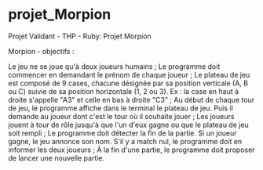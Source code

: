 # projet_Morpion
Projet Validant - THP - Ruby: Projet Morpion

Morpion - objectifs :

Le jeu ne se joue qu'à deux joueurs humains ;
Le programme doit commencer en demandant le prénom de chaque joueur ; Le plateau de jeu est composé de 9 cases, chacune désignée par sa position verticale (A, B ou C) suivie de sa position horizontale (1, 2 ou 3). Ex : la case en haut à droite s'appelle "A3" et celle en bas à droite "C3" ;
Au début de chaque tour de jeu, le programme affiche dans le terminal le plateau de jeu. Puis il demande au joueur dont c'est le tour où il souhaite jouer ;
Les joueurs jouent à tour de rôle jusqu'à que l'un d'eux gagne ou que le plateau de jeu soit rempli ;
Le programme doit détecter la fin de la partie. Si un joueur gagne, le jeu annonce son nom. S'il y a match nul, le programme doit en informer les deux joueurs ;
À la fin d'une partie, le programme doit proposer de lancer une nouvelle partie.
